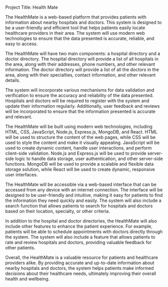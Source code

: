 Project Title: Health Mate


The HealthMate is a web-based platform that provides patients with information about nearby hospitals and doctors. This system is designed to be a user-friendly and efficient tool that helps patients easily locate healthcare providers in their area. The system will use modern web technologies to ensure that the data presented is accurate, reliable, and easy to access.

The HealthMate will have two main components: a hospital directory and a doctor directory. The hospital directory will provide a list of all hospitals in the area, along with their addresses, phone numbers, and other relevant information. The doctor directory will provide a list of all the doctors in the area, along with their specialties, contact information, and other relevant details.

The system will incorporate various mechanisms for data validation and verification to ensure the accuracy and reliability of the data presented. Hospitals and doctors will be required to register with the system and update their information regularly. Additionally, user feedback and reviews will be incorporated to ensure that the information presented is accurate and relevant.

The HealthMate will be built using modern web technologies, including HTML, CSS, JavaScript, Node.js, Express.js, MongoDB, and React. HTML will be used to structure the content of the web pages, while CSS will be used to style the content and make it visually appealing. JavaScript will be used to create dynamic content, handle user interactions, and perform client-side validation. Node.js and Express.js will be used to provide server-side logic to handle data storage, user authentication, and other server-side functions. MongoDB will be used to provide a scalable and flexible data storage solution, while React will be used to create dynamic, responsive user interfaces.

The HealthMate will be accessible via a web-based interface that can be accessed from any device with an internet connection. The interface will be designed to be user-friendly and intuitive, making it easy for patients to find the information they need quickly and easily. The system will also include a search function that allows patients to search for hospitals and doctors based on their location, specialty, or other criteria.

In addition to the hospital and doctor directories, the HealthMate will also include other features to enhance the patient experience. For example, patients will be able to schedule appointments with doctors directly through the system. The system will also include a feature that allows patients to rate and review hospitals and doctors, providing valuable feedback for other patients.

Overall, the HealthMate is a valuable resource for patients and healthcare providers alike. By providing accurate and up-to-date information about nearby hospitals and doctors, the system helps patients make informed decisions about their healthcare needs, ultimately improving their overall health and wellbeing.
